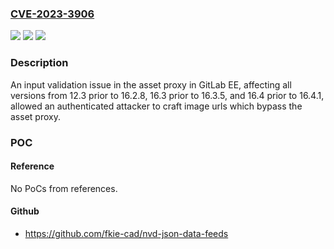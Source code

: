 ### [CVE-2023-3906](https://cve.mitre.org/cgi-bin/cvename.cgi?name=CVE-2023-3906)
![](https://img.shields.io/static/v1?label=Product&message=GitLab&color=blue)
![](https://img.shields.io/static/v1?label=Version&message=12.3%3C%2016.2.8%20&color=brighgreen)
![](https://img.shields.io/static/v1?label=Vulnerability&message=CWE-1287%3A%20Improper%20Validation%20of%20Specified%20Type%20of%20Input&color=brighgreen)

### Description

An input validation issue in the asset proxy in GitLab EE, affecting all versions from 12.3 prior to 16.2.8, 16.3 prior to 16.3.5, and 16.4 prior to 16.4.1, allowed an authenticated attacker to craft image urls which bypass the asset proxy.

### POC

#### Reference
No PoCs from references.

#### Github
- https://github.com/fkie-cad/nvd-json-data-feeds

